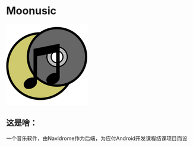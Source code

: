 # Moonusic
![image](app/src/main/res/drawable/logo.png)
## 这是啥：
一个音乐软件，由Navidrome作为后端，为应付Android开发课程结课项目而设

